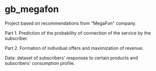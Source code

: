 # gb_megafon
Project based on recommendations from "MegaFon" company.

Part 1. Prediction of the probability of connection of the service by the subscriber.

Part 2. Formation of individual offers and maximization of revenue.

Data: dataset of subscribers' responses to certain products and subscribers' consumption profile.
